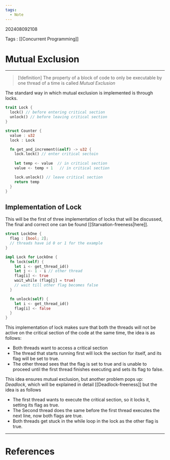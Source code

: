 ```yaml
---
tags:
  - Note
---
```

202408092108

Tags : [[Concurrent Programming]]
# Mutual Exclusion
---
>[!definition]
>The property of a block of code to only be executable by one thread of a time is called *Mutual Exclusion*

The standard way in which mutual exclusion is implemented is through locks.

```rust
trait Lock {
  lock() // before entering critical section
  unlock() // before leaving critical section
}

struct Counter {
  value : u32
  lock : Lock

  fn get_and_increment(&self) -> u32 {
	lock.lock() // enter critical sectoin
	
	let temp <- value  // in critical section
	value <- temp + 1   // in critical section

	lock.unlock() // leave critical section
	return temp
  }
}
```

## Implementation of Lock
This will be the first of three implementation of locks that will be discussed, The final and correct one can be found [[Starvation-freeness|here]].

```rust
struct LockOne {
  flag : [bool; 2];
  // threads have id 0 or 1 for the example
}

impl Lock for LockOne {
  fn lock(self) {
    let i <- get_thread_id()
    let j <- 1 - i // other thread
    flag[i] <- true
    wait_while (flag[j] = true)
    // wait till other flag becomes false
  }

  fn unlock(self) {
    let i <- get_thread_id()
    flag[i] <- false
  }
}
```

This implementation of lock makes sure that both the threads will not be active on the critical section of the code at the same time, the idea is as follows:
- Both threads want to access a critical section
- The thread that starts running first will lock the section for itself, and its flag will be set to true.
- The other thread sees that the flag is set to true and is unable to proceed until the first thread finishes executing and sets its flag to false.

This idea ensures mutual exclusion, but another problem pops up: *Deadlock*, which will be explained in detail [[Deadlock-freeness]] but the idea is as follows
- The first thread wants to execute the critical section, so it locks it, setting its flag as true.
- The Second thread does the same before the first thread executes the next line, now both flags are true.
- Both threads get stuck in the while loop in the lock as the other flag is true.

---
# References

